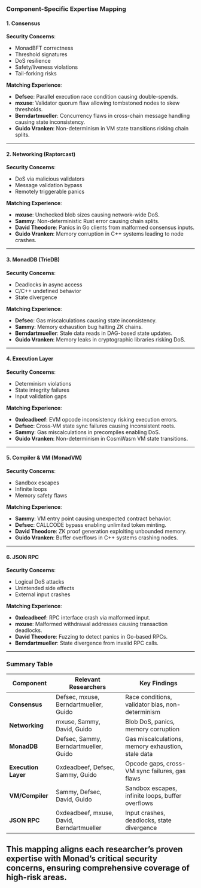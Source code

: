 ### **Component-Specific Expertise Mapping**  

#### **1. Consensus**  
**Security Concerns**:  
- MonadBFT correctness  
- Threshold signatures  
- DoS resilience  
- Safety/liveness violations  
- Tail-forking risks  

**Matching Experience**:  
- **Defsec**: Parallel execution race condition causing double-spends.  
- **mxuse**: Validator quorum flaw allowing tombstoned nodes to skew thresholds.  
- **Berndartmueller**: Concurrency flaws in cross-chain message handling causing state inconsistency.  
- **Guido Vranken**: Non-determinism in VM state transitions risking chain splits.  

---

#### **2. Networking (Raptorcast)**  
**Security Concerns**:  
- DoS via malicious validators  
- Message validation bypass  
- Remotely triggerable panics  

**Matching Experience**:  
- **mxuse**: Unchecked blob sizes causing network-wide DoS.  
- **Sammy**: Non-deterministic Rust error causing chain splits.  
- **David Theodore**: Panics in Go clients from malformed consensus inputs.  
- **Guido Vranken**: Memory corruption in C++ systems leading to node crashes.  

---

#### **3. MonadDB (TrieDB)**  
**Security Concerns**:  
- Deadlocks in async access  
- C/C++ undefined behavior  
- State divergence  

**Matching Experience**:  
- **Defsec**: Gas miscalculations causing state inconsistency.  
- **Sammy**: Memory exhaustion bug halting ZK chains.  
- **Berndartmueller**: Stale data reads in DAG-based state updates.  
- **Guido Vranken**: Memory leaks in cryptographic libraries risking DoS.  

---

#### **4. Execution Layer**  
**Security Concerns**:  
- Determinism violations  
- State integrity failures  
- Input validation gaps  

**Matching Experience**:  
- **0xdeadbeef**: EVM opcode inconsistency risking execution errors.  
- **Defsec**: Cross-VM state sync failures causing inconsistent roots.  
- **Sammy**: Gas miscalculations in precompiles enabling DoS.  
- **Guido Vranken**: Non-determinism in CosmWasm VM state transitions.  

---

#### **5. Compiler & VM (MonadVM)**  
**Security Concerns**:  
- Sandbox escapes  
- Infinite loops  
- Memory safety flaws  

**Matching Experience**:  
- **Sammy**: VM entry point causing unexpected contract behavior.  
- **Defsec**: CALLCODE bypass enabling unlimited token minting.  
- **David Theodore**: ZK proof generation exploiting unbounded memory.  
- **Guido Vranken**: Buffer overflows in C++ systems crashing nodes.  

---

#### **6. JSON RPC**  
**Security Concerns**:  
- Logical DoS attacks  
- Unintended side effects  
- External input crashes  

**Matching Experience**:  
- **0xdeadbeef**: RPC interface crash via malformed input.  
- **mxuse**: Malformed withdrawal addresses causing transaction deadlocks.  
- **David Theodore**: Fuzzing to detect panics in Go-based RPCs.  
- **Berndartmueller**: State divergence from invalid RPC calls.  

---

### **Summary Table**  
| **Component**       | **Relevant Researchers**                  | **Key Findings**                                   |  
|----------------------|-------------------------------------------|----------------------------------------------------|  
| **Consensus**        | Defsec, mxuse, Berndartmueller, Guido     | Race conditions, validator bias, non-determinism    |  
| **Networking**       | mxuse, Sammy, David, Guido                | Blob DoS, panics, memory corruption               |  
| **MonadDB**          | Defsec, Sammy, Berndartmueller, Guido     | Gas miscalculations, memory exhaustion, stale data  |  
| **Execution Layer**  | 0xdeadbeef, Defsec, Sammy, Guido          | Opcode gaps, cross-VM sync failures, gas flaws     |  
| **VM/Compiler**      | Sammy, Defsec, David, Guido               | Sandbox escapes, infinite loops, buffer overflows   |  
| **JSON RPC**         | 0xdeadbeef, mxuse, David, Berndartmueller | Input crashes, deadlocks, state divergence        |  

This mapping aligns each researcher’s proven expertise with Monad’s critical security concerns, ensuring comprehensive coverage of high-risk areas.
---